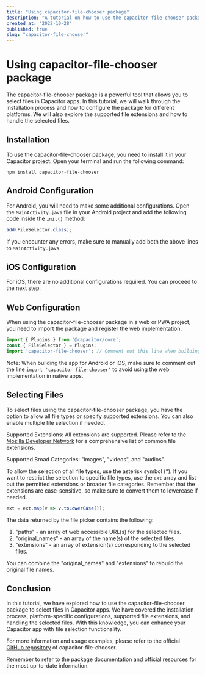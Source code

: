 ```yaml
---
title: "Using capacitor-file-chooser package"
description: "A tutorial on how to use the capacitor-file-chooser package to select files in Capacitor apps."
created_at: "2022-10-28"
published: true
slug: "capacitor-file-chooser"
---
```


# Using capacitor-file-chooser package

The capacitor-file-chooser package is a powerful tool that allows you to select files in Capacitor apps. In this tutorial, we will walk through the installation process and how to configure the package for different platforms. We will also explore the supported file extensions and how to handle the selected files.

## Installation

To use the capacitor-file-chooser package, you need to install it in your Capacitor project. Open your terminal and run the following command:

```shell
npm install capacitor-file-chooser
```

## Android Configuration

For Android, you will need to make some additional configurations. Open the `MainActivity.java` file in your Android project and add the following code inside the `init()` method:

```java
add(FileSelector.class);
```

If you encounter any errors, make sure to manually add both the above lines to `MainActivity.java`.

## iOS Configuration

For iOS, there are no additional configurations required. You can proceed to the next step.

## Web Configuration

When using the capacitor-file-chooser package in a web or PWA project, you need to import the package and register the web implementation. 

```javascript
import { Plugins } from '@capacitor/core';
const { FileSelector } = Plugins;
import 'capacitor-file-chooser'; // Comment out this line when building Android/iOS app
```

Note: When building the app for Android or iOS, make sure to comment out the line `import 'capacitor-file-chooser'` to avoid using the web implementation in native apps.

## Selecting Files

To select files using the capacitor-file-chooser package, you have the option to allow all file types or specify supported extensions. You can also enable multiple file selection if needed.

Supported Extensions: All extensions are supported. Please refer to the [Mozilla Developer Network](https://developer.mozilla.org/en-US/docs/Web/HTTP/Basics_of_HTTP/MIME_types/Common_types) for a comprehensive list of common file extensions.

Supported Broad Categories: "images", "videos", and "audios".

To allow the selection of all file types, use the asterisk symbol (\*). If you want to restrict the selection to specific file types, use the `ext` array and list out the permitted extensions or broader file categories. Remember that the extensions are case-sensitive, so make sure to convert them to lowercase if needed.

```javascript
ext = ext.map(v => v.toLowerCase());
```

The data returned by the file picker contains the following:

1. "paths" - an array of web accessible URL(s) for the selected files.
2. "original_names" - an array of the name(s) of the selected files.
3. "extensions" - an array of extension(s) corresponding to the selected files.

You can combine the "original_names" and "extensions" to rebuild the original file names.

## Conclusion

In this tutorial, we have explored how to use the capacitor-file-chooser package to select files in Capacitor apps. We have covered the installation process, platform-specific configurations, supported file extensions, and handling the selected files. With this knowledge, you can enhance your Capacitor app with file selection functionality.

For more information and usage examples, please refer to the official [GitHub repository](https://github.com/bkon/capacitor-file-chooser) of capacitor-file-chooser.

Remember to refer to the package documentation and official resources for the most up-to-date information.